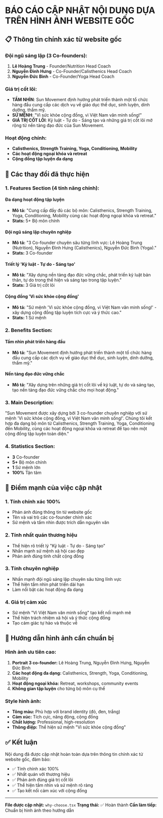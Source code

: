 # BÁO CÁO CẬP NHẬT NỘI DUNG DỰA TRÊN HÌNH ẢNH WEBSITE GỐC

## 📋 Thông tin chính xác từ website gốc

### **Đội ngũ sáng lập (3 Co-founders):**
1. **Lê Hoàng Trung** - Founder/Nutrition Head Coach
2. **Nguyễn Đình Hưng** - Co-Founder/Calisthenics Head Coach  
3. **Nguyễn Đức Bình** - Co-Founder/Yoga Head Coach

### **Giá trị cốt lõi:**
- **TẦM NHÌN**: Sun Movement định hướng phát triển thành một tổ chức hàng đầu cung cấp các dịch vụ về giáo dục thể dục, sinh luyện, dinh dưỡng, thẩm mỹ.
- **SỨ MỆNH**: "Vì sức khỏe cộng đồng, vì Việt Nam văn minh sống!"
- **GIÁ TRỊ CỐT LÕI**: Kỷ luật - Tự do - Sáng tạo và những giá trị cốt lõi mở rộng từ nền tảng đạo đức của Sun Movement.

### **Hoạt động chính:**
- **Calisthenics, Strength Training, Yoga, Conditioning, Mobility**
- **Các hoạt động ngoại khóa và retreat**
- **Cộng đồng tập luyện đa dạng**

## 🔄 Các thay đổi đã thực hiện

### **1. Features Section (4 tính năng chính):**

#### **Đa dạng hoạt động tập luyện**
- **Mô tả:** "Cung cấp đầy đủ các bộ môn: Calisthenics, Strength Training, Yoga, Conditioning, Mobility cùng các hoạt động ngoại khóa và retreat."
- **Stats:** 5+ Bộ môn chính

#### **Đội ngũ sáng lập chuyên nghiệp**
- **Mô tả:** "3 Co-founder chuyên sâu từng lĩnh vực: Lê Hoàng Trung (Nutrition), Nguyễn Đình Hưng (Calisthenics), Nguyễn Đức Bình (Yoga)."
- **Stats:** 3 Co-founder

#### **Triết lý 'Kỷ luật - Tự do - Sáng tạo'**
- **Mô tả:** "Xây dựng nền tảng đạo đức vững chắc, phát triển kỷ luật bản thân, tự do trong thể hiện và sáng tạo trong tập luyện."
- **Stats:** 3 Giá trị cốt lõi

#### **Cộng đồng 'Vì sức khỏe cộng đồng'**
- **Mô tả:** "Sứ mệnh 'Vì sức khỏe cộng đồng, vì Việt Nam văn minh sống!' - xây dựng cộng đồng tập luyện tích cực và ý thức cao."
- **Stats:** 1 Sứ mệnh

### **2. Benefits Section:**

#### **Tầm nhìn phát triển hàng đầu**
- **Mô tả:** "Sun Movement định hướng phát triển thành một tổ chức hàng đầu cung cấp các dịch vụ về giáo dục thể dục, sinh luyện, dinh dưỡng, thẩm mỹ."

#### **Nền tảng đạo đức vững chắc**
- **Mô tả:** "Xây dựng trên những giá trị cốt lõi về kỷ luật, tự do và sáng tạo, tạo nền tảng đạo đức vững chắc cho mọi hoạt động."

### **3. Main Description:**
"Sun Movement được xây dựng bởi 3 co-founder chuyên nghiệp với sứ mệnh 'Vì sức khỏe cộng đồng, vì Việt Nam văn minh sống!'. Chúng tôi kết hợp đa dạng bộ môn từ Calisthenics, Strength Training, Yoga, Conditioning đến Mobility, cùng các hoạt động ngoại khóa và retreat để tạo nên một cộng đồng tập luyện toàn diện."

### **4. Statistics Section:**
- **3** Co-founder
- **5+** Bộ môn chính  
- **1** Sứ mệnh lớn
- **100%** Tận tâm

## 🎯 Điểm mạnh của việc cập nhật

### **1. Tính chính xác 100%**
- Phản ánh đúng thông tin từ website gốc
- Tên và vai trò các co-founder chính xác
- Sứ mệnh và tầm nhìn được trích dẫn nguyên văn

### **2. Tính nhất quán thương hiệu**
- Thể hiện rõ triết lý "Kỷ luật - Tự do - Sáng tạo"
- Nhấn mạnh sứ mệnh xã hội cao đẹp
- Phản ánh đúng tính chất cộng đồng

### **3. Tính chuyên nghiệp**
- Nhấn mạnh đội ngũ sáng lập chuyên sâu từng lĩnh vực
- Thể hiện tầm nhìn phát triển dài hạn
- Làm nổi bật các hoạt động đa dạng

### **4. Giá trị cảm xúc**
- Sứ mệnh "Vì Việt Nam văn minh sống" tạo kết nối mạnh mẽ
- Thể hiện trách nhiệm xã hội và ý thức cộng đồng
- Tạo cảm giác tự hào và thuộc về

## 📸 Hướng dẫn hình ảnh cần chuẩn bị

### **Hình ảnh ưu tiên cao:**
1. **Portrait 3 co-founder:** Lê Hoàng Trung, Nguyễn Đình Hưng, Nguyễn Đức Bình
2. **Các hoạt động đa dạng:** Calisthenics, Strength, Yoga, Conditioning, Mobility
3. **Hoạt động ngoại khóa:** Retreat, workshops, community events
4. **Không gian tập luyện** cho từng bộ môn cụ thể

### **Style hình ảnh:**
- **Tông màu:** Phù hợp với brand identity (đỏ, đen, trắng)
- **Cảm xúc:** Tích cực, năng động, cộng đồng
- **Chất lượng:** Professional, high-resolution
- **Thông điệp:** Thể hiện sứ mệnh "Vì sức khỏe cộng đồng"

## ✅ Kết luận

Nội dung đã được cập nhật hoàn toàn dựa trên thông tin chính xác từ website gốc, đảm bảo:
- ✅ Tính chính xác 100%
- ✅ Nhất quán với thương hiệu
- ✅ Phản ánh đúng giá trị cốt lõi
- ✅ Thể hiện tầm nhìn và sứ mệnh rõ ràng
- ✅ Tạo kết nối cảm xúc với cộng đồng

---

**File được cập nhật:** `why-choose.tsx`
**Trạng thái:** ✅ Hoàn thành
**Cần làm tiếp:** Chuẩn bị hình ảnh theo hướng dẫn
